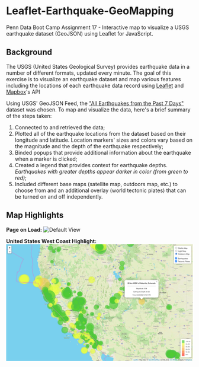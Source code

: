 # Leaflet-Earthquake-GeoMapping

Penn Data Boot Camp Assignment 17 - Interactive map to visualize a USGS earthquake dataset (GeoJSON) using Leaflet for JavaScript.

## Background

The USGS (United States Geological Survey) provides earthquake data in a number of different formats, updated every minute. The goal of this exercise is to visualize an earthquake dataset and map various features including the locations of each earthquake data record using [Leaflet](https://leafletjs.com/) and [Mapbox](https://www.mapbox.com/maps)'s API

Using USGS' GeoJSON Feed, the ["All Earthquakes from the Past 7 Days"](https://earthquake.usgs.gov/earthquakes/feed/v1.0/summary/all_week.geojson) dataset was chosen. To map and visualize the data, here's a brief summary of the steps taken:
1. Connected to and retrieved the data;
2. Plotted all of the earthquake locations from the dataset based on their longitude and latitude. Location markers' sizes and colors vary based on the magnitude and the depth of the earthquake respectively;
3. Binded popups that provide additional information about the earthquake when a marker is clicked;
4. Created a legend that provides context for earthquake depths. _Earthquakes with greater depths appear darker in color (from green to red)_;
5. Included different base maps (satellite map, outdoors map, etc.) to choose from and an additional overlay (world tectonic plates) that can be turned on and off independently. 

## Map Highlights

**Page on Load:**
![Default View](image_highlights/default+popup.png)

**United States West Coast Highlight:**
![Default View](image_highlights/outdoors+zoomed.png)
